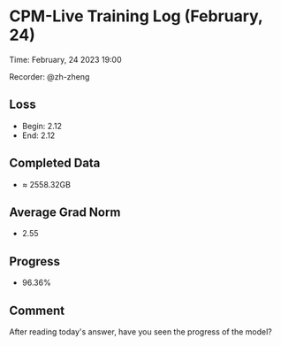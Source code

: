 
# CPM-Live Training Log (February, 24)

Time: February, 24 2023 19:00

Recorder: @zh-zheng

## Loss
- Begin: 2.12
- End: 2.12
	
## Completed Data
- $\approx$ 2558.32GB

## Average Grad Norm
- 2.55

## Progress
- 96.36%

## Comment

After reading today's answer, have you seen the progress of the model?

